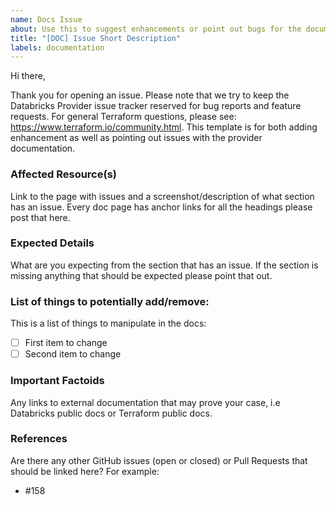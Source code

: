 ```yaml
---
name: Docs Issue
about: Use this to suggest enhancements or point out bugs for the documentation website.
title: "[DOC] Issue Short Description"
labels: documentation
---
```


Hi there,

Thank you for opening an issue. Please note that we try to keep the Databricks Provider issue tracker reserved for bug reports and feature requests. For general Terraform questions, please see: https://www.terraform.io/community.html.
This template is for both adding enhancement as well as pointing out issues with the provider documentation.

### Affected Resource(s)
Link to the page with issues and a screenshot/description of what section has an issue.
Every doc page has anchor links for all the headings please post that here.

### Expected Details
What are you expecting from the section that has an issue. If the section is missing anything that should be 
expected please point that out.

### List of things to potentially add/remove:
This is a list of things to manipulate in the docs:
- [ ] First item to change
- [ ] Second item to change 

### Important Factoids
Any links to external documentation that may prove your case, i.e Databricks public docs or Terraform public docs. 

### References
Are there any other GitHub issues (open or closed) or Pull Requests that should be linked here? For example:
- #158
